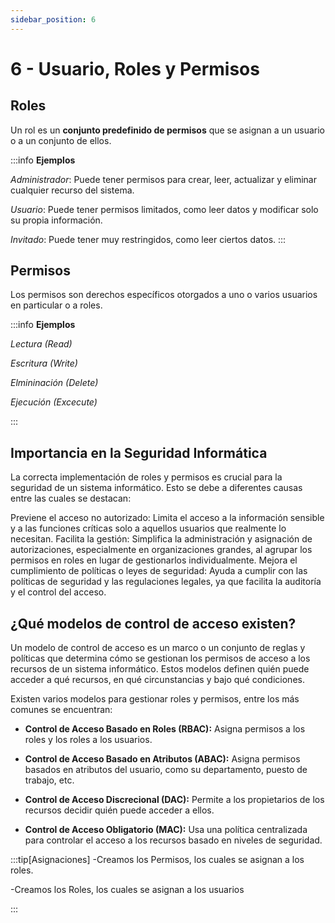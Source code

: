 ```yaml
---
sidebar_position: 6
---
```


# 6 - Usuario, Roles y Permisos

## Roles
Un rol es un **conjunto predefinido de permisos** que se asignan a un usuario o a un conjunto de ellos. 

:::info
**Ejemplos**

*Administrador*: Puede tener permisos para crear, leer, actualizar y eliminar cualquier recurso del sistema.

*Usuario*: Puede tener permisos limitados, como leer datos y modificar solo su propia información.

*Invitado*: Puede tener muy restringidos, como leer ciertos datos.
:::


## Permisos
Los permisos son derechos específicos otorgados a uno o varios usuarios en particular o a roles.

:::info
**Ejemplos**

*Lectura (Read)*

*Escritura (Write)*

*Elmininación (Delete)*

*Ejecución (Excecute)*

:::

## Importancia en la Seguridad Informática

La correcta implementación de roles y permisos es crucial para la seguridad de un sistema informático. Esto se debe a diferentes causas entre las cuales se destacan:

Previene el acceso no autorizado: Limita el acceso a la información sensible y a las funciones críticas solo a aquellos usuarios que realmente lo necesitan.
Facilita la gestión: Simplifica la administración y asignación de autorizaciones, especialmente en organizaciones grandes, al agrupar los permisos en roles en lugar de gestionarlos individualmente.
Mejora el cumplimiento de políticas o leyes de seguridad: Ayuda a cumplir con las políticas de seguridad y las regulaciones legales, ya que facilita la auditoría y el control del acceso.


## ¿Qué modelos de control de acceso existen?

Un modelo de control de acceso es un marco o un conjunto de reglas y políticas que determina cómo se gestionan los permisos de acceso a los recursos de un sistema informático. Estos modelos definen quién puede acceder a qué recursos, en qué circunstancias y bajo qué condiciones.

Existen varios modelos para gestionar roles y permisos, entre los más comunes se encuentran:

-   **Control de Acceso Basado en Roles (RBAC):** Asigna permisos a los roles y los roles a los usuarios.

-    **Control de Acceso Basado en Atributos (ABAC):** Asigna permisos basados en atributos del usuario, como su departamento, puesto de trabajo, etc.

-    **Control de Acceso Discrecional (DAC):** Permite a los propietarios de los recursos decidir quién puede acceder a ellos.

-    **Control de Acceso Obligatorio (MAC):** Usa una política centralizada para controlar el acceso a los recursos basado en niveles de seguridad.


:::tip[Asignaciones]
-Creamos los Permisos, los cuales se asignan a los roles.

-Creamos los Roles, los cuales se asignan a los usuarios

:::